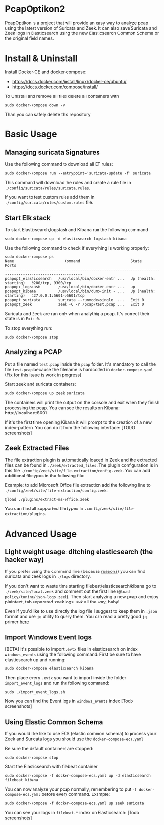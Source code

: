 # PcapOptikon2
PcapOptikon is a project that will provide an easy way to analyze pcap using the latest version of Suricata and Zeek.
It can also save Suricata and Zeek logs in Elasticsearch using the new Elasticsearch Common Schema or the original field names.

# Install & Uninstall
Install Docker-CE and docker-compose:
- https://docs.docker.com/install/linux/docker-ce/ubuntu/
- https://docs.docker.com/compose/install/

To Unistall and remove all files delete all containers with
```
sudo docker-compose down -v
```
Than you can safely delete this repository

# Basic Usage

## Managing suricata Signatures
Use the following command to download all ET rules:
```
sudo docker-compose run --entrypoint='suricata-update -f' suricata
```
This command will download the rules and create a rule file in `./config/suricata/rules/suricata.rules`.

If you want to test custom rules add them in `./config/suricata/rules/custom.rules` file.

## Start Elk stack

To start Elasticsearch,logstash and Kibana run the following command
```
sudo docker-compose up -d elasticsearch logstash kibana
```

Use the following command to check if everything is working properly:
```
sudo docker-compose ps
Name                       Command                       State                    Ports          
---------------------------------------------------------------------------------------------------------
pcapopt_elasticsearch   /usr/local/bin/docker-entr ...   Up (health: starting)   9200/tcp, 9300/tcp      
pcapopt_logstash        /usr/local/bin/docker-entr ...   Up                                              
pcapopt_kibana          /usr/local/bin/dumb-init - ...   Up (health: starting)   127.0.0.1:5601->5601/tcp
pcapopt_suricata        suricata --runmode=single  ...   Exit 0                                          
pcapopt_zeek            zeek -C -r /pcap/test.pcap ...   Exit 0
```

Suricata and Zeek are ran only when analythig a pcap. It's correct their state is in `Exit 0`.

To stop everything run:
```
sudo docker-compose stop
```

## Analyzing a PCAP
Put a file named `test.pcap` inside the `pcap` folder. It's mandatory to call the file `test.pcap` because the filename is hardcoded in `docker-compose.yaml` (Fix for this issue is work in progress)

Start zeek and suricata containers:
```
sudo docker-compose up zeek suricata
```

The containers will print the output on the console and exit when they finish processing the pcap.
You can see the results on Kibana: http://localhost:5601

If it's the first time opening Kibana it will prompt to the creation of a new index-pattern.
You can do it from the following interface:
[TODO screenshots]

## Zeek Extracted Files

The file extraction plugin is automatically loaded in Zeek and the extracted files can be found in `./zeek/extracted_files`. The plugin configuration is in this file `./config/zeek/site/file-extraction/config.zeek`. You can add additional filetypes in the following file:

Example: to add Microsoft Office file extraction add the following line to `./config/zeek/site/file-extraction/config.zeek`:
```
@load ./plugins/extract-ms-office.zeek
```
You can find all supported file types in `.config/zeek/site/file-extraction/plugins`.

# Advanced Usage

## Light weight usage: ditching elasticsearch (the hacker way)
If you prefer using the command line (because [reasons](https://giphy.com/gifs/YQitE4YNQNahy/html5)) you can find suricata and zeek logs in `./logs` directory.

If you don't want to waste time starting filebeat/elasticsearch/kibana go to `./zeek/site/local.zeek` and comment out the first line (`@load policy/tuning/json-logs.zeek`). Then start analyzing a new pcap and enjoy plaintext, tab separated zeek logs. `awk` all the way, baby!

Even if you'd like to use directly the log file I suggest to keep them in `.json` format and use `jq` utility to query them. You can read a pretty good `jq` primer [here](https://www.gibiansky.com/blog/command-line/jq-primer/index.html)

## Import Windows Event logs
[BETA]
It's possible to import `.evtx` files in elasticsearch on index `windows_events` using the following command:
First be sure to have elasticsearch up and running:
```
sudo docker-compose elasticsearch kibana
```

Then place every `.evtx` you want to import inside the folder `import_event_logs` and run the following command:
```
sudo ./import_event_logs.sh
```

Now you can find the Event logs in `windows_events` index
[Todo screenshots]

## Using Elastic Common Schema
If you would like like to use ECS (elastic common schema) to process your Zeek and Suricata logs you should use the `docker-compose-ecs.yaml`

Be sure the default containers are stopped:
```
sudo docker-compose stop
```

Start the Elasticsearch with filebeat container:
```
sudo docker-compose -f docker-compose-ecs.yaml up -d elasticsearch filebeat kibana
```

You can now analyze your pcap normally, remembering to put `-f docker-compose-ecs.yaml` before every command.
Example:
```
sudo docker-compose -f docker-compose-ecs.yaml up zeek suricata
```

You can see your logs in `filebeat-*` index on Elasticsearch:
[Todo screenshots]